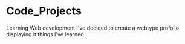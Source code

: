 # Code_Projects

Learning Web development I've decided to create a webtype profolio displaying it things I've learned.
